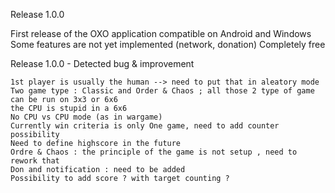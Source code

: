 Release 1.0.0

First release of the OXO application compatible on Android and Windows Some features are not yet implemented (network, donation) Completely free

Release 1.0.0 - Detected bug & improvement

    1st player is usually the human --> need to put that in aleatory mode
    Two game type : Classic and Order & Chaos ; all those 2 type of game can be run on 3x3 or 6x6
    the CPU is stupid in a 6x6
    No CPU vs CPU mode (as in wargame)
    Currently win criteria is only One game, need to add counter possibility
    Need to define highscore in the future
    Ordre & Chaos : the principle of the game is not setup , need to rework that
    Don and notification : need to be added
    Possibility to add score ? with target counting ?
